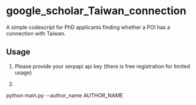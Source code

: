 # google_scholar_Taiwan_connection
A simple codescript for PhD applicants finding whether a POI has a connection with Taiwan.

## Usage
1. Please provide your serpapi api key (there is free registration for limited usage)
2. ```
python main.py --author_name AUTHOR_NAME
```
